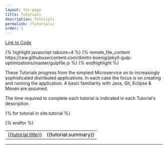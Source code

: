 ```yaml
---
layout: toc-page
title: Tutorials 
description: Tutorials 
permalink: /Tutorials/
order: 1 
---
```


<p>
  <a class="btn btn-primary" data-toggle="collapse" href="#collapseExample" aria-expanded="false" aria-controls="collapseExample">
    Link to Code 
  </a>
</p>
<div class="collapse" id="collapseExample">
  <div class="card card-block">
{% highlight javascript tabsize=4 %}
{% remote_file_content https://raw.githubusercontent.com/dimitri-koenig/jekyll-gulp-optimizations/master/gulpfile.js %}
{% endhighlight %}

  </div>
</div>


These Tutorials progress from the simplest Microservice on to increasingly sophisticated distributed applications. In each case the focus is on creating and running the application. A basic familiarity with Java, Git, Eclipse & Maven are assumed. 

The time required to complete each tutorial is indicated in each Tutorial's description.

<style>
table, td, th {
    text-align: left;
}

table {
    width: 100%;
}
        
th {
    padding: 15px;
    color: Black;
}
td {
    padding 10px;
    color: Black;
}
</style>

<div>
<table>

{% for tutorial in site.tutorial %}<tr><td><a href="{{tutorial.url}}">{{tutorial.title}}</a></td><td>{{tutorial.summary}}</td></tr>
{% endfor %}

</table>
</div>


---
